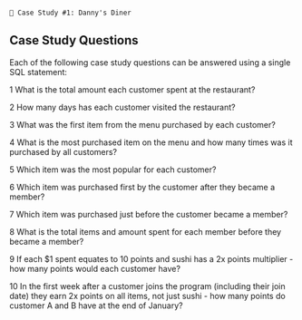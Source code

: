                                                                                        🍜 Case Study #1: Danny's Diner
                                                                                      
## Case Study Questions
Each of the following case study questions can be answered using a single SQL statement:

1 What is the total amount each customer spent at the restaurant?

2 How many days has each customer visited the restaurant?

3 What was the first item from the menu purchased by each customer?

4 What is the most purchased item on the menu and how many times was it purchased by all customers?

5 Which item was the most popular for each customer?

6 Which item was purchased first by the customer after they became a member?

7 Which item was purchased just before the customer became a member?

8 What is the total items and amount spent for each member before they became a member?

9 If each $1 spent equates to 10 points and sushi has a 2x points multiplier - how many points would each customer have?

10 In the first week after a customer joins the program (including their join date) they earn 2x points on all items, not just sushi - how many points do customer A and B have at the end of January?
